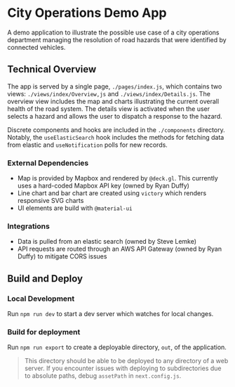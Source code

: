 # City Operations Demo App

A demo application to illustrate the possible use case of a city operations department managing the resolution of road hazards that were identified by connected vehicles.

## Technical Overview

The app is served by a single page, `./pages/index.js`, which contains two views: `./views/index/Overview,js` and `./views/index/Details.js`. The overview view includes the map and charts illustrating the current overall health of the road system. The details view is activated when the user selects a hazard and allows the user to dispatch a response to the hazard.

Discrete components and hooks are included in the `./components` directory. Notably, the `useElasticSearch` hook includes the methods for fetching data from elastic and `useNotification` polls for new records.

### External Dependencies

* Map is provided by Mapbox and rendered by `@deck.gl`. This currently uses a hard-coded Mapbox API key (owned by Ryan Duffy)
* Line chart and bar chart are created using `victory` which renders responsive SVG charts
* UI elements are build with `@material-ui`

### Integrations

* Data is pulled from an elastic search (owned by Steve Lemke)
* API requests are routed through an AWS API Gateway (owned by Ryan Duffy) to mitigate CORS issues

## Build and Deploy

### Local Development

Run `npm run dev` to start a dev server which watches for local changes.

### Build for deployment

Run `npm run export` to create a deployable directory, `out`, of the application.

> This directory should be able to be deployed to any directory of a web server. If you encounter issues with deploying to subdirectories due to absolute paths, debug `assetPath` in `next.config.js`.